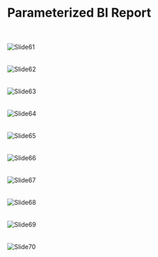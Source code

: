 # Parameterized BI Report

<br><br>
![Slide61](https://github.com/user-attachments/assets/bdd56609-3d83-47f1-b028-7ff51dc5e431)
<br><br><br>
![Slide62](https://github.com/user-attachments/assets/6db18927-3757-42df-b1da-33646c2d4ce5)
<br><br><br>
![Slide63](https://github.com/user-attachments/assets/1073b745-bd38-4137-b3d9-3a1ac9c69eaf)
<br><br><br>
![Slide64](https://github.com/user-attachments/assets/633a7d54-8fc4-4e1d-a41a-637e2a050ee0)
<br><br><br>
![Slide65](https://github.com/user-attachments/assets/0fd49cb4-c863-498e-b3b1-ad8d79effd8f)
<br><br><br>
![Slide66](https://github.com/user-attachments/assets/f8f03e5b-079b-466e-b3a8-f9e586112a0e)
<br><br><br>
![Slide67](https://github.com/user-attachments/assets/54c226b1-f7be-43aa-a1ba-e124b99dbe34)
<br><br><br>
![Slide68](https://github.com/user-attachments/assets/069c924d-ccb1-43f2-9be0-3ed14f707786)
<br><br><br>
![Slide69](https://github.com/user-attachments/assets/0ee4772f-db93-484c-8c56-4f8107c5b0a3)
<br><br><br>
![Slide70](https://github.com/user-attachments/assets/cba8eb98-5e6a-4b56-92e5-0bedb452b129)
<br><br><br>
